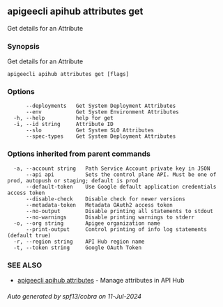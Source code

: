 ## apigeecli apihub attributes get

Get details for an Attribute

### Synopsis

Get details for an Attribute

```
apigeecli apihub attributes get [flags]
```

### Options

```
      --deployments   Get System Deployment Attributes
      --env           Get System Environment Attributes
  -h, --help          help for get
  -i, --id string     Attribute ID
      --slo           Get System SLO Attributes
      --spec-types    Get System Deployment Attributes
```

### Options inherited from parent commands

```
  -a, --account string   Path Service Account private key in JSON
      --api api          Sets the control plane API. Must be one of prod, autopush or staging; default is prod
      --default-token    Use Google default application credentials access token
      --disable-check    Disable check for newer versions
      --metadata-token   Metadata OAuth2 access token
      --no-output        Disable printing all statements to stdout
      --no-warnings      Disable printing warnings to stderr
  -o, --org string       Apigee organization name
      --print-output     Control printing of info log statements (default true)
  -r, --region string    API Hub region name
  -t, --token string     Google OAuth Token
```

### SEE ALSO

* [apigeecli apihub attributes](apigeecli_apihub_attributes.md)	 - Manage attributes in API Hub

###### Auto generated by spf13/cobra on 11-Jul-2024
